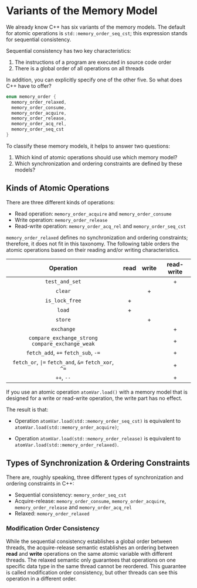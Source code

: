 # Variants of the Memory Model

We already know C++ has six variants of the memory models. The default for atomic operations is `std::memory_order_seq_cst`; this expression stands for sequential consistency.

Sequential consistency has two key characteristics:

1. The instructions of a program are executed in source code order
2. There is a global order of all operations on all threads

In addition, you can explicitly specify one of the other five. So what does C++ have to offer?

```cpp
enum memory_order {
  memory_order_relaxed,
  memory_order_consume,
  memory_order_acquire,
  memory_order_release,
  memory_order_acq_rel,
  memory_order_seq_cst
}
```

To classify these memory models, it helps to answer two questions:

1. Which kind of atomic operations should use which memory model?
2. Which synchronization and ordering constraints are defined by these models?

## Kinds of Atomic Operations

There are three different kinds of operations:

* Read operation: `memory_order_acquire` and `memory_order_consume`
* Write operation: `memory_order_release`
* Read-write operation: `memory_order_acq_rel` and `memory_order_seq_cst`

`memory_order_relaxed` defines no synchronization and ordering constraints; therefore, it does not fit in this taxonomy. The following table orders the atomic operations based on their reading and/or writing characteristics.

| **Operation**                                         | **read** | **write** | **read-write** |
|:-----------------------------------------------------:|:--------:|:---------:|:--------------:|
| `test_and_set`                                        |          |           | +              |
| `clear`                                               |          | +         |                |
| `is_lock_free`                                        | +        |           |                |
| `load`                                                | +        |           |                |
| `store`                                               |          | +         |                |
| `exchange`                                            |          |           | +              |
| `compare_exchange_strong` `compare_exchange_weak`     |          |           | +              |
| `fetch_add`, `+=` `fetch_sub`, `-=`                   |          |           | +              |
| `fetch_or`, `\|=` `fetch_and`, `&=` `fetch_xor`, `^=` |          |           | +              |
| `++`, `--`                                            |          |           | +              |

If you use an atomic operation `atomVar.load()` with a memory model that is designed for a write or read-write operation, the write part has no effect. 

The result is that:

* Operation `atomVar.load(std::memory_order_seq_cst)` is equivalent to `atomVar.load(std::memory_order_acquire)`;

* Operation `atomVar.load(std::memory_order_release)` is equivalent to `atomVar.load(std::memory_order_relaxed)`.

## Types of Synchronization & Ordering Constraints

There are, roughly speaking, three different types of synchronization and ordering constraints in C++:

* Sequential consistency: `memory_order_seq_cst`
* Acquire-release: `memory_order_consume`, `memory_order_acquire`, `memory_order_release` and `memory_order_acq_rel`
* Relaxed: `memory_order_relaxed`

### Modification Order Consistency

While the sequential consistency establishes a global order between threads, the acquire-release semantic establishes an ordering between **read** and **write** operations on the same atomic variable with different threads. The relaxed semantic only guarantees that operations on one specific data type in the same thread cannot be reordered. This guarantee is called modification order consistency, but other threads can see this operation in a different order.



